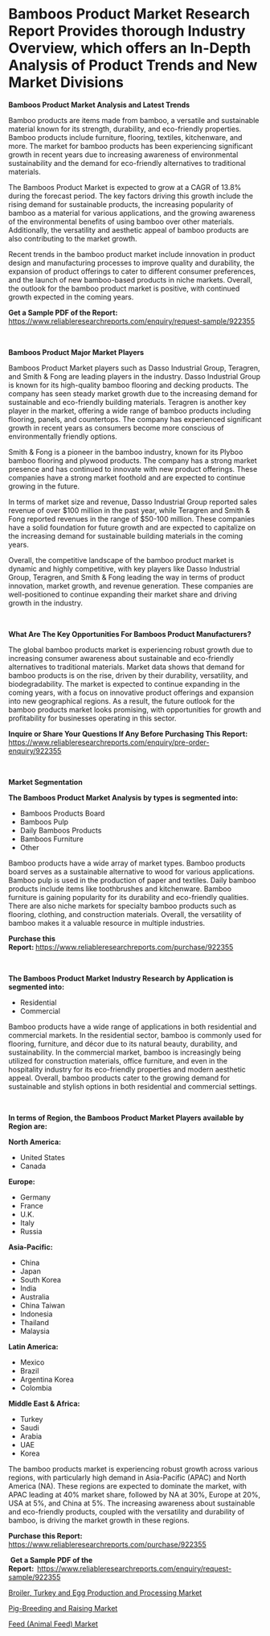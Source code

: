 <p><h1>Bamboos Product Market Research Report Provides thorough Industry Overview, which offers an In-Depth Analysis of Product Trends and New Market Divisions</h1></p><p><strong>Bamboos Product Market Analysis and Latest Trends</strong></p>
<p><p>Bamboo products are items made from bamboo, a versatile and sustainable material known for its strength, durability, and eco-friendly properties. Bamboo products include furniture, flooring, textiles, kitchenware, and more. The market for bamboo products has been experiencing significant growth in recent years due to increasing awareness of environmental sustainability and the demand for eco-friendly alternatives to traditional materials.</p><p>The Bamboos Product Market is expected to grow at a CAGR of 13.8% during the forecast period. The key factors driving this growth include the rising demand for sustainable products, the increasing popularity of bamboo as a material for various applications, and the growing awareness of the environmental benefits of using bamboo over other materials. Additionally, the versatility and aesthetic appeal of bamboo products are also contributing to the market growth.</p><p>Recent trends in the bamboo product market include innovation in product design and manufacturing processes to improve quality and durability, the expansion of product offerings to cater to different consumer preferences, and the launch of new bamboo-based products in niche markets. Overall, the outlook for the bamboo product market is positive, with continued growth expected in the coming years.</p></p>
<p><strong>Get a Sample PDF of the Report:&nbsp;</strong> <a href="https://www.reliableresearchreports.com/enquiry/request-sample/922355">https://www.reliableresearchreports.com/enquiry/request-sample/922355</a></p>
<p>&nbsp;</p>
<p><strong>Bamboos Product Major Market Players</strong></p>
<p><p>Bamboos Product Market players such as Dasso Industrial Group, Teragren, and Smith & Fong are leading players in the industry. Dasso Industrial Group is known for its high-quality bamboo flooring and decking products. The company has seen steady market growth due to the increasing demand for sustainable and eco-friendly building materials. Teragren is another key player in the market, offering a wide range of bamboo products including flooring, panels, and countertops. The company has experienced significant growth in recent years as consumers become more conscious of environmentally friendly options.</p><p>Smith & Fong is a pioneer in the bamboo industry, known for its Plyboo bamboo flooring and plywood products. The company has a strong market presence and has continued to innovate with new product offerings. These companies have a strong market foothold and are expected to continue growing in the future.</p><p>In terms of market size and revenue, Dasso Industrial Group reported sales revenue of over $100 million in the past year, while Teragren and Smith & Fong reported revenues in the range of $50-100 million. These companies have a solid foundation for future growth and are expected to capitalize on the increasing demand for sustainable building materials in the coming years.</p><p>Overall, the competitive landscape of the bamboo product market is dynamic and highly competitive, with key players like Dasso Industrial Group, Teragren, and Smith & Fong leading the way in terms of product innovation, market growth, and revenue generation. These companies are well-positioned to continue expanding their market share and driving growth in the industry.</p></p>
<p>&nbsp;</p>
<p><strong>What Are The Key Opportunities For Bamboos Product Manufacturers?</strong></p>
<p><p>The global bamboo products market is experiencing robust growth due to increasing consumer awareness about sustainable and eco-friendly alternatives to traditional materials. Market data shows that demand for bamboo products is on the rise, driven by their durability, versatility, and biodegradability. The market is expected to continue expanding in the coming years, with a focus on innovative product offerings and expansion into new geographical regions. As a result, the future outlook for the bamboo products market looks promising, with opportunities for growth and profitability for businesses operating in this sector.</p></p>
<p><strong>Inquire or Share Your Questions If Any Before Purchasing This Report:</strong> <a href="https://www.reliableresearchreports.com/enquiry/pre-order-enquiry/922355">https://www.reliableresearchreports.com/enquiry/pre-order-enquiry/922355</a></p>
<p>&nbsp;</p>
<p><strong>Market Segmentation</strong></p>
<p><strong>The Bamboos Product Market Analysis by types is segmented into:</strong></p>
<p><ul><li>Bamboos Products Board</li><li>Bamboos Pulp</li><li>Daily Bamboos Products</li><li>Bamboos Furniture</li><li>Other</li></ul></p>
<p><p>Bamboo products have a wide array of market types. Bamboo products board serves as a sustainable alternative to wood for various applications. Bamboo pulp is used in the production of paper and textiles. Daily bamboo products include items like toothbrushes and kitchenware. Bamboo furniture is gaining popularity for its durability and eco-friendly qualities. There are also niche markets for specialty bamboo products such as flooring, clothing, and construction materials. Overall, the versatility of bamboo makes it a valuable resource in multiple industries.</p></p>
<p><strong>Purchase this Report:&nbsp;</strong><a href="https://www.reliableresearchreports.com/purchase/922355">https://www.reliableresearchreports.com/purchase/922355</a></p>
<p>&nbsp;</p>
<p><strong>The Bamboos Product Market Industry Research by Application is segmented into:</strong></p>
<p><ul><li>Residential</li><li>Commercial</li></ul></p>
<p><p>Bamboo products have a wide range of applications in both residential and commercial markets. In the residential sector, bamboo is commonly used for flooring, furniture, and décor due to its natural beauty, durability, and sustainability. In the commercial market, bamboo is increasingly being utilized for construction materials, office furniture, and even in the hospitality industry for its eco-friendly properties and modern aesthetic appeal. Overall, bamboo products cater to the growing demand for sustainable and stylish options in both residential and commercial settings.</p></p>
<p>&nbsp;</p>
<p><strong>In terms of Region, the Bamboos Product Market Players available by Region are:</strong></p>
<p>
    <p> <strong> North America: </strong>
        <ul>
            <li>United States</li>
            <li>Canada</li>
        </ul>
        </p> 
    <p> <strong> Europe: </strong>
        <ul>
            <li>Germany</li>
            <li>France</li>
            <li>U.K.</li>
            <li>Italy</li>
            <li>Russia</li>
        </ul>
        </p> 
    <p> <strong> Asia-Pacific: </strong>
        <ul>
            <li>China</li>
            <li>Japan</li>
            <li>South Korea</li>
            <li>India</li>
            <li>Australia</li>
            <li>China Taiwan</li>
            <li>Indonesia</li>
            <li>Thailand</li>
            <li>Malaysia</li>
        </ul>
        </p> 
    <p> <strong> Latin America: </strong>
        <ul>
            <li>Mexico</li>
            <li>Brazil</li>
            <li>Argentina Korea</li>
            <li>Colombia</li>
        </ul>
        </p> 
    <p> <strong> Middle East & Africa: </strong>
        <ul>
            <li>Turkey</li>
            <li>Saudi</li>
            <li>Arabia</li>
            <li>UAE</li>
            <li>Korea</li>
        </ul>
    </p>
    </p>
<p><p>The bamboo products market is experiencing robust growth across various regions, with particularly high demand in Asia-Pacific (APAC) and North America (NA). These regions are expected to dominate the market, with APAC leading at 40% market share, followed by NA at 30%, Europe at 20%, USA at 5%, and China at 5%. The increasing awareness about sustainable and eco-friendly products, coupled with the versatility and durability of bamboo, is driving the market growth in these regions.</p></p>
<p><strong>Purchase this Report: </strong><a href="https://www.reliableresearchreports.com/purchase/922355">https://www.reliableresearchreports.com/purchase/922355</a></p>
<p>&nbsp;<strong>Get a Sample PDF of the Report:&nbsp;&nbsp;</strong><a href="https://www.reliableresearchreports.com/enquiry/request-sample/922355">https://www.reliableresearchreports.com/enquiry/request-sample/922355</a></p>
<p><strong></strong></p>
<p><p><a href="https://github.com/lataunyatinikmelvin59ilbd0dv/Market-Research-Report-List-1/blob/main/broiler-turkey-and-egg-production-and-processing-market.md">Broiler, Turkey and Egg Production and Processing Market</a></p><p><a href="https://github.com/pgtimber/Market-Research-Report-List-1/blob/main/pig-breeding-and-raising-market.md">Pig-Breeding and Raising Market</a></p><p><a href="https://github.com/arionmp/Market-Research-Report-List-2/blob/main/feed-animal-feed-market.md">Feed (Animal Feed) Market</a></p></p>